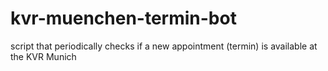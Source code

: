 # kvr-muenchen-termin-bot
script that periodically checks if a new appointment (termin) is available at the KVR Munich 
